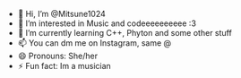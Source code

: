 - 👋 Hi, I’m @Mitsune1024
- 👀 I’m interested in Music and codeeeeeeeeee :3
- 🌱 I’m currently learning C++, Phyton and some other stuff
- 📫 You can dm me on Instagram, same @
- 😄 Pronouns: She/her
- ⚡ Fun fact: Im a musician

<!---
Mitsune1024/Mitsune1024 is a ✨ special ✨ repository because its `README.md` (this file) appears on your GitHub profile.
You can click the Preview link to take a look at your changes.
--->
